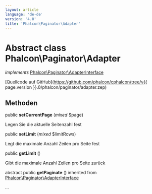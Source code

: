 ```yaml
---
layout: article
language: 'de-de'
version: '4.0'
title: 'Phalcon\Paginator\Adapter'
---
```

# Abstract class **Phalcon\Paginator\Adapter**

*implements* [Phalcon\Paginator\AdapterInterface](Phalcon_Paginator_AdapterInterface)

[Quellcode auf GitHub](https://github.com/phalcon/cphalcon/tree/v{{ page.version }}.0/phalcon/paginator/adapter.zep)

## Methoden

public **setCurrentPage** (*mixed* $page)

Legen Sie die aktuelle Seitenzahl fest

public **setLimit** (*mixed* $limitRows)

Legt die maximale Anzahl Zeilen pro Seite fest

public **getLimit** ()

Gibt die maximale Anzahl Zeilen pro Seite zurück

abstract public **getPaginate** () inherited from [Phalcon\Paginator\AdapterInterface](Phalcon_Paginator_AdapterInterface)

...